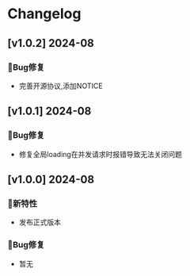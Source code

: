 # Changelog

## [v1.0.2] 2024-08

### 🐞Bug修复

* 完善开源协议,添加NOTICE

## [v1.0.1] 2024-08

### 🐞Bug修复

* 修复全局loading在并发请求时报错导致无法关闭问题

## [v1.0.0] 2024-08

### 🐣新特性

* 发布正式版本

### 🐞Bug修复

* 暂无